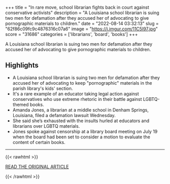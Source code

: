 +++
title = "In rare move, school librarian fights back in court against conservative activists"
description = "A Louisiana school librarian is suing two men for defamation after they accused her of advocating to give pornographic materials to children."
date = "2022-08-14 03:32:13"
slug = "62f86c09fc9c4876316c07a6"
image = "https://i.imgur.com/11C5I97.jpg"
score = "31686"
categories = ['librarians', 'board', 'books']
+++

A Louisiana school librarian is suing two men for defamation after they accused her of advocating to give pornographic materials to children.

## Highlights

- A Louisiana school librarian is suing two men for defamation after they accused her of advocating to keep "pornographic" materials in the parish library's kids' section.
- It's a rare example of an educator taking legal action against conservatives who use extreme rhetoric in their battle against LGBTQ-themed books.
- Amanda Jones, a librarian at a middle school in Denham Springs, Louisiana, filed a defamation lawsuit Wednesday.
- She said she’s exhausted with the insults hurled at educators and librarians over LGBTQ materials.
- Jones spoke against censorship at a library board meeting on July 19 when the board had been set to consider a motion to evaluate the content of certain books.

---

{{< rawhtml >}}
  <p class="article-category">
    <a target="_blank" href="https://www.nbcnews.com/news/us-news/rare-move-school-librarian-fights-back-court-conservative-activists-rcna42800">READ THE ORIGINAL ARTICLE</a>
  </p>
{{< /rawhtml >}}
